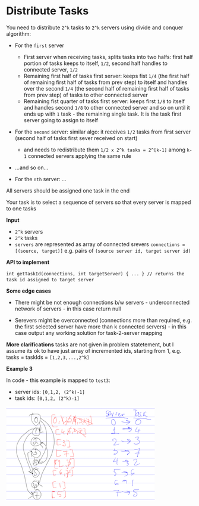 # Distribute Tasks

You need to distribute `2^k` tasks to `2^k` servers using divide and conquer algorithm:

* For the `first` server

  * First server when receiving tasks, splits tasks into two halfs: first half portion of tasks keeps to itself, `1/2`, second half handles to connected server, `1/2`
  * Remaining first half of tasks first server: keeps fist `1/4` (the first half of remaining first half of tasks from prev step) to itself and handles over the second `1/4` (the second half of remaining first half of tasks from prev step) of tasks to other connected server
  * Remaining fist quarter of tasks first server: keeps first `1/8` to itself and handles second `1/8` to other connected server and so on until it ends up with `1` task - the remaining single task. It is the task first server going to assign to itself

* For the `second` server: similar algo: it receives `1/2` tasks from first server (second half of tasks first sever received on start)
  * and needs to redistribute them `1/2 x 2^k tasks = 2^[k-1]` among `k-1` connected servers applying the same rule

* ...and so on...

* For the `nth` server: ...

All servers should be assigned one task in the end

Your task is to select a sequence of servers so that every server is mapped to one tasks

**Input**

* `2^k` servers
* `2^k` tasks
* `servers` are represented as array of connected srevers `connections = [(source, target)]` e.g. pairs of `(source server id, target server id)`

**API to implement**
```
int getTaskId(connections, int targetServer) { ... } // returns the task id assigned to target server
```

**Some edge cases**

* There might be not enough connections b/w servers - underconnected network of servers - in this case return null

* Serevers might be overconnected (connections more than required, e.g. the first selected server have more than k connected servers) - in this case output any working solution for task-2-server mapping

**More clarifications**
tasks are not given in problem statetement, but I assume its ok to have just array of incremented ids, starting from 1, e.g. tasks = taskIds = `[1,2,3,...,2^k]`


**Example 3**

In code - this example is mapped to `test3`:
* server ids: `[0,1,2, (2^k)-1]`
* task ids: `[0,1,2, (2^k)-1]`

![ex3](ex3.png)